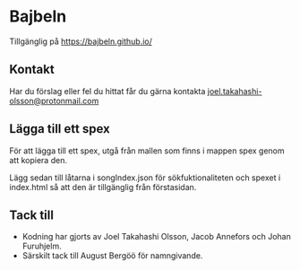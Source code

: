 # Bajbeln
Tillgänglig på https://bajbeln.github.io/

## Kontakt
Har du förslag eller fel du hittat får du gärna kontakta joel.takahashi-olsson@protonmail.com

## Lägga till ett spex
För att lägga till ett spex, utgå från mallen som finns i mappen spex genom att kopiera den. 

Lägg sedan till låtarna i songIndex.json för sökfuktionaliteten och spexet i index.html så att den är tillgänglig från förstasidan.

## Tack till
- Kodning har gjorts av Joel Takahashi Olsson, Jacob Annefors och Johan Furuhjelm.
- Särskilt tack till August Bergöö för namngivande.
